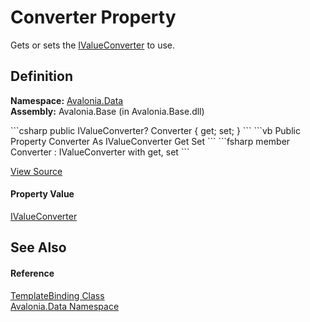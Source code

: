 # Converter Property


Gets or sets the <a href="T_Avalonia_Data_Converters_IValueConverter">IValueConverter</a> to use.



## Definition
**Namespace:** <a href="N_Avalonia_Data">Avalonia.Data</a>  
**Assembly:** Avalonia.Base (in Avalonia.Base.dll)

<Tabs groupId="api-code-preview">
<TabItem value="csharp" label="C#">
```csharp
public IValueConverter? Converter { get; set; }
```
</TabItem>
<TabItem value="vb" label="VB">
```vb
Public Property Converter As IValueConverter
	Get
	Set
```
</TabItem>
<TabItem value="fsharp" label="F#">
```fsharp
member Converter : IValueConverter with get, set
```
</TabItem>
</Tabs>



<a href="https://github.com/AvaloniaUI/Avalonia/tree/master/src/Avalonia.Base/Data/TemplateBinding.cs#L40" title="View the source code">View Source</a>



#### Property Value
<a href="T_Avalonia_Data_Converters_IValueConverter">IValueConverter</a>

## See Also


#### Reference
<a href="T_Avalonia_Data_TemplateBinding">TemplateBinding Class</a>  
<a href="N_Avalonia_Data">Avalonia.Data Namespace</a>  

